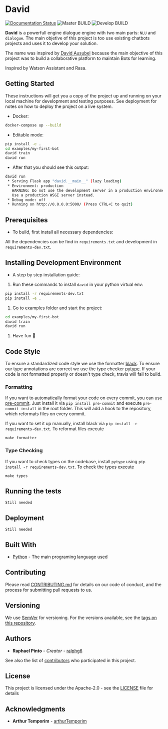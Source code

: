 # David

[![Documentation Status](https://readthedocs.org/projects/david-ausubel/badge/?version=latest)](https://david-ausubel.readthedocs.io/en/latest/?badge=latest)
![Master BUILD](https://github.com/ralphg6/david/workflows/Python%20application/badge.svg?branch=master)
![Develop BUILD](https://github.com/ralphg6/david/workflows/Python%20application/badge.svg?branch=develop)


**David** is a powerfull engine dialogue engine with two main parts: `NLU` and `dialogue`. The main objetive of this project is too use existing chatbots projects and uses it to develop your solution.

The name was inspired by [David Ausubel](https://novaescola.org.br/conteudo/262/david-ausubel-e-a-aprendizagem-significativa) because the main objective of this project was to build a collaborative platform to maintain Bots for learning.

Inspired by Watson Assistant and Rasa.

## Getting Started

These instructions will get you a copy of the project up and running on your local machine for development and testing purposes. See deployment for notes on how to deploy the project on a live system.

* Docker:

```bash
docker-compose up --build
```

* Editable mode:

```bash
pip install -e .
cd examples/my-first-bot
david train
david run
```

* After that you should see this output:

```bash
david run
 * Serving Flask app "david.__main__" (lazy loading)
 * Environment: production
   WARNING: Do not use the development server in a production environment.
   Use a production WSGI server instead.
 * Debug mode: off
 * Running on http://0.0.0.0:5000/ (Press CTRL+C to quit)
```

## Prerequisites

* To build, first install all necessary dependencies:

All the dependencies can be find in `requirements.txt` and development in `requirements-dev.txt`.

## Installing Development Environment

* A step by step installation guide:

1. Run these commands to install `david` in your python virtual env:

```bash
pip install -r requirements-dev.txt
pip install -e .
```

1. Go to examples folder and start the project:

```bash
cd examples/my-first-bot
david train
david run
```

1. Have fun :rocket:

## Code Style

To ensure a standardized code style we use the formatter [black](https://github.com/ambv/black).
To ensure our type annotations are correct we use the type checker [pytype](https://github.com/google/pytype). 
If your code is not formatted properly or doesn't type check, travis will fail to build.

### Formatting

If you want to automatically format your code on every commit, you can use [pre-commit](https://pre-commit.com/).
Just install it via `pip install pre-commit` and execute `pre-commit install` in the root folder.
This will add a hook to the repository, which reformats files on every commit.

If you want to set it up manually, install black via `pip install -r requirements-dev.txt`.
To reformat files execute
```
make formatter
```

### Type Checking

If you want to check types on the codebase, install `pytype` using `pip install -r requirements-dev.txt`.
To check the types execute
```
make types
```

## Running the tests

`Still needed`

## Deployment

`Still needed`

## Built With

* [Python](https://www.python.org/) - The main programing language used

## Contributing

Please read [CONTRIBUTING.md](CONTRIBUTING.md) for details on our code of conduct, and the process for submitting pull requests to us.

## Versioning

We use [SemVer](http://semver.org/) for versioning. For the versions available, see the [tags on this repository](https://github.com/your/project/tags). 

## Authors

* **Raphael Pinto** - *Creator* - [ralphg6](https://github.com/ralphg6)

See also the list of [contributors](https://github.com/ralphg6/david/graphs/contributors) who participated in this project.

## License

This project is licensed under the Apache-2.0 - see the [LICENSE](LICENSE) file for details

## Acknowledgments

* **Arthur Temporim** - [arthurTemporim](https://github.com/arthurTemporim)

